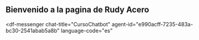 ## Bienvenido a la pagina de Rudy Acero
<script src="https://www.gstatic.com/dialogflow-console/fast/messenger/bootstrap.js?v=1"></script>
<df-messenger
  chat-title="CursoChatbot"
  agent-id="e990acff-7235-483a-bc30-2541abab5a8b"
  language-code="es"
></df-messenger>
